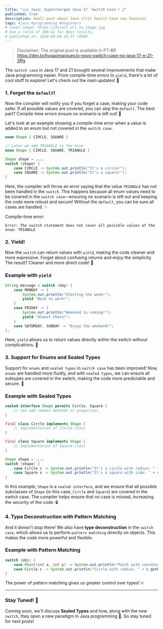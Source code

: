 ```yaml
---
title: "🇺🇸 Java: Supercharged Java 17 `Switch Case`! 🚀"
published: true
description: Small post about Java 17/21 Switch Case new features
tags: #java #programming #beginners 
# cover_image: https://direct_url_to_image.jpg
# Use a ratio of 100:42 for best results.
# published_at: 2024-09-04 23:37 +0000
---
```


> Disclaimer: The original post is available in PT-BR https://dev.to/hugaomarques/o-novo-switch-case-no-java-17-e-21-3ffg

The `switch case` in Java 17 and 21 brought several improvements that make Java programming easier. From compile-time errors to `yield`, there's a lot of cool stuff to explore! Let's check out the main updates! 🎉

### 1. Forget the `default`!

Now the compiler will notify you if you forget a case, making your code safer. If all possible values are covered, you can skip the `default`. The best part? Compile-time errors ensure no scenario is left out! 🎯

Let's look at an example showing a compile-time error when a value is added to an enum but not covered in the `switch case`.

```java
enum Shape { CIRCLE, SQUARE }

// Later we add TRIANGLE to the enum
enum Shape { CIRCLE, SQUARE, TRIANGLE }

Shape shape = ...;
switch (shape) {
    case CIRCLE -> System.out.println("It's a circle!");
    case SQUARE -> System.out.println("It's a square!");
}
```

Here, the compiler will throw an error saying that the value `TRIANGLE` has not been handled in the `switch`. This happens because all enum values need to be covered in the `switch case`—ensuring no scenario is left out and keeping the code more robust and secure! Without the `default`, you can be sure all cases are handled. ✨

Compile-time error:
```
Error: The switch statement does not cover all possible values of the enum: TRIANGLE
```

### 2. Yield!

Now the `switch` can return values with `yield`, making the code cleaner and more expressive. Forget about confusing returns and enjoy the simplicity. The result? Cleaner and more direct code! 🔄

### Example with `yield`

```java
String message = switch (day) {
    case MONDAY -> {
        System.out.println("Starting the week!");
        yield "Back to work!";
    }
    case FRIDAY -> {
        System.out.println("Weekend is coming!");
        yield "Almost there!";
    }
    case SATURDAY, SUNDAY -> "Enjoy the weekend!";
};
```

Here, `yield` allows us to return values directly within the switch without complications. 🚀

### 3. Support for Enums and Sealed Types

Support for `enums` and `sealed types` in `switch case` has been improved! Now, `enums` are handled more fluidly, and with `sealed types`, we can ensure all subtypes are covered in the switch, making the code more predictable and secure. 🚀

### Example with Sealed Types

```java
sealed interface Shape permits Circle, Square {
    // Can add common methods or properties
}

final class Circle implements Shape {
    // Implementation of Circle class
}

final class Square implements Shape {
    // Implementation of Square class
}

Shape shape = ...;
switch (shape) {
    case Circle c -> System.out.println("It's a circle with radius: " + c.getRadius());
    case Square s -> System.out.println("It's a square with side: " + s.getSide());
}
```

In this example, `Shape` is a `sealed interface`, and we ensure that all possible subclasses of `Shape` (in this case, `Circle` and `Square`) are covered in the switch case. The compiler helps ensure that no case is missed, increasing the security of the code. 🔒

### 4. Type Deconstruction with Pattern Matching

And it doesn't stop there! We also have **type deconstruction** in the `switch case`, which allows us to perform `pattern matching` directly on objects. This makes the code more powerful and flexible.

### Example with Pattern Matching

```java
switch (obj) {
    case Point(int x, int y) -> System.out.println("Point with coordinates: (" + x + ", " + y + ")");
    case Circle c -> System.out.println("Circle with radius: " + c.getRadius());
}
```

The power of pattern matching gives us greater control over types! 🔥

---

### Stay Tuned! 🚨

Coming soon, we'll discuss **Sealed Types** and how, along with the new `switch`, they open a new paradigm in Java programming 👀. So stay tuned for next posts!
